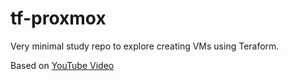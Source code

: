 # tf-proxmox
Very minimal study repo to explore creating VMs using Teraform.

Based on [YouTube Video](https://www.youtube.com/watch?v=zrhLGAZXQeo)